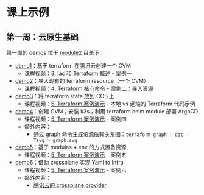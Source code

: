 # 课上示例

## 第一周：云原生基础

第一周的 demos 位于 [module2](module2) 目录下：

- [demo1](module2/demo1)：基于 terraform 在腾讯云创建一个 CVM
  - 课程视频：[3. Iac 和 Terraform 概述](https://u.geekbang.org/lesson/673?article=806303) - 案例一
- [demo2](module2/demo2)：导入现有的 terraform resource（一个 CVM）
  - 课程视频：[4. Terraform 核心命令](https://u.geekbang.org/lesson/673?article=806304) - 案例二：导入资源
- [demo3](module2/demo3)：将 terraform state 放到 COS 上
  - 课程视频：[5. Terraform 案例演示](https://u.geekbang.org/lesson/673?article=806305) - 本地 vs 远端的 Terraform 代码示例
- [demo4](module2/demo4)：创建 CVM；安装 k3s；利用 terraform helm module 部署 ArgoCD
  - 课程视频：[5. Terraform 案例演示](https://u.geekbang.org/lesson/673?article=806305) - 案例四
  - 额外内容：
    - 通过 graph 命令生成资源依赖关系图：`terraform graph | dot -Tsvg > graph.svg`
- [demo5](module2/demo5)：基于 modules + env 的方式置备资源
  - 课程视频：[5. Terraform 案例演示](https://u.geekbang.org/lesson/673?article=806305) - 案例五
- [demo6](module2/demo6)：借助 crossplane 实现 Yaml to Infra
  - 课程视频：[5. Terraform 案例演示](https://u.geekbang.org/lesson/673?article=806305) - 案例六
  - 额外内容：
    - [腾讯云的 crossplane provider](https://marketplace.upbound.io/providers/crossplane-contrib/provider-tencentcloud)
